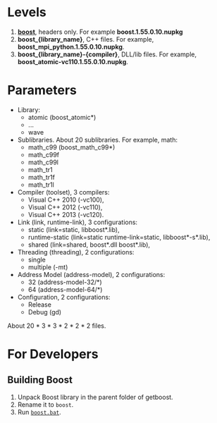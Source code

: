 # Levels

1. **[boost](https://www.nuget.org/packages/boost/1.55.0.10)**, headers only. For example **boost.1.55.0.10.nupkg**
2. **boost\_{library\_name}**, C++ files. For example, **boost\_mpi\_python.1.55.0.10.nupkg**.
3. **boost\_{library\_name}-{compiler}**, DLL/lib files. For example, **boost\_atomic-vc110.1.55.0.10.nupkg**.

# Parameters

* Library:
  * atomic (boost_atomic\*)
  * ...
  * wave
* Sublibraries. About 20 sublibraries. For example, math:
  * math_c99 (boost_math_c99\*)
  * math_c99f
  * math_c99l
  * math_tr1
  * math_tr1f
  * math_tr1l
* Compiler (toolset), 3 compilers:
  * Visual C++ 2010 (-vc100), 
  * Visual C++ 2012 (-vc110), 
  * Visual C++ 2013 (-vc120).
* Link (link, runtime-link), 3 configurations: 
  * static (link=static, libboost\*.lib),
  * runtime-static (link=static runtime-link=static, libboost\*-s\*.lib),
  * shared (link=shared, boost\*.dll boost\*.lib),
* Threading (threading), 2 configurations:
  * single
  * multiple (-mt)
* Address Model (address-model), 2 configurations:
  * 32 (address-model-32/\*)
  * 64 (address-model-64/\*)
* Configuration, 2 configurations:
  * Release
  * Debug (gd)

About 20 * 3 * 3 * 2 * 2 * 2 files.

# For Developers

## Building Boost

1. Unpack Boost library in the parent folder of getboost. 
2. Rename it to `boost`.
3. Run [`boost.bat`](boost.bat).
